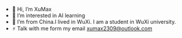 - 👋 Hi, I’m XuMax
- 👀 I’m interested in AI learning
- 🌱 I’m from China.I lived in WuXi. I am a student in WuXi university.
- ⚡ Talk with me form my email xumax2309@outlook.com
<!---
xumax2309/xumax2309 is a ✨ special ✨ repository because its `README.md` (this file) appears on your GitHub profile.
You can click the Preview link to take a look at your changes.
--->
